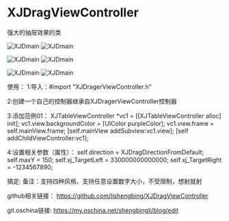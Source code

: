 # XJDragViewController
强大的抽屉效果的类



![XJDmain](https://github.com/lishengbing/XJDragViewController/blob/master/06-%E6%8A%BD%E5%B1%89%E6%95%88%E6%9E%9C%3C%E7%B2%BE%E5%8D%8E%E7%89%88%3E/a1.gif)  ![XJDmain](https://github.com/lishengbing/XJDragViewController/blob/master/06-%E6%8A%BD%E5%B1%89%E6%95%88%E6%9E%9C%3C%E7%B2%BE%E5%8D%8E%E7%89%88%3E/a2.gif)

![XJDmain](https://github.com/lishengbing/XJDragViewController/blob/master/06-%E6%8A%BD%E5%B1%89%E6%95%88%E6%9E%9C%3C%E7%B2%BE%E5%8D%8E%E7%89%88%3E/a3.gif)   ![XJDmain](https://github.com/lishengbing/XJDragViewController/blob/master/06-%E6%8A%BD%E5%B1%89%E6%95%88%E6%9E%9C%3C%E7%B2%BE%E5%8D%8E%E7%89%88%3E/a4.gif)


![XJDmain](https://github.com/lishengbing/XJDragViewController/blob/master/06-%E6%8A%BD%E5%B1%89%E6%95%88%E6%9E%9C%3C%E7%B2%BE%E5%8D%8E%E7%89%88%3E/a6.gif)  ![XJDmain](https://github.com/lishengbing/XJDragViewController/blob/master/06-%E6%8A%BD%E5%B1%89%E6%95%88%E6%9E%9C%3C%E7%B2%BE%E5%8D%8E%E7%89%88%3E/a5.gif)



使用：
1:导入：#import "XJDragerViewController.h"

2:创建一个自己的控制器继承自XJDragerViewController控制器

3:添加范例01：
XJTableViewController *vc1 = [[XJTableViewController alloc] init];
vc1.view.backgroundColor = [UIColor purpleColor];
vc1.view.frame = self.mainView.frame;
[self.mainView addSubview:vc1.view];
[self addChildViewController:vc1];

4:设置相关参数（属性）：
self.direction = XJDragDirectionFromDefault;
self.maxY = 150;
self.xj_TargetLeft = 330000000000000;
self.xj_TargetRight = -1234567890;


搞定:
备注：支持四种风格、支持任意设置数字大小，不受限制，想射就射


github相关链接： https://github.com/lishengbing/XJDragViewController

git.oschina链接:   https://my.oschina.net/shengbingli/blog/edit
